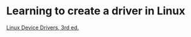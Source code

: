 # Learning to create a driver in Linux
[Linux Device Drivers, 3rd ed.](https://learning.oreilly.com/library/view/linux-device-drivers/0596005903/)